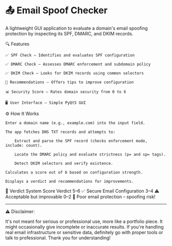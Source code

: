 # 📤 Email Spoof Checker

A lightweight GUI application to evaluate a domain's email spoofing protection by inspecting its SPF, DMARC, and DKIM records.

🔍 Features

    ✅ SPF Check — Identifies and evaluates SPF configuration

    ✅ DMARC Check — Assesses DMARC enforcement and subdomain policy

    ✅ DKIM Check — Looks for DKIM records using common selectors

    🧠 Recommendations — Offers tips to improve configuration

    📊 Security Score — Rates domain security from 0 to 6

    🖥️ User Interface — Simple PyQt5 GUI

⚙️ How It Works

    Enter a domain name (e.g., example.com) into the input field.

    The app fetches DNS TXT records and attempts to:

        Extract and parse the SPF record (checks enforcement mode, include: count).

        Locate the DMARC policy and evaluate strictness (p= and sp= tags).

        Detect DKIM selectors and verify existence.

    Calculates a score out of 6 based on configuration strength.

    Displays a verdict and recommendations for improvements.

📌 Verdict System
Score	Verdict
5–6	✅ Secure Email Configuration
3–4	⚠️ Acceptable but improvable
0–2	🚨 Poor email protection – spoofing risk!

------------

⚠️ Disclaimer:

It's not meant for serious or professional use, more like a portfolio piece. It might occasionally give incomplete or inaccurate results. If you're handling real email infrastructure or sensitive data, definitely go with proper tools or talk to professional. 
Thank you for understanding!
